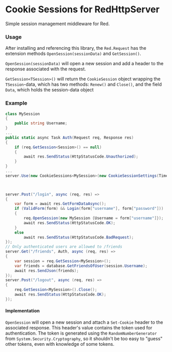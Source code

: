 # Cookie Sessions for RedHttpServer
Simple session management middleware for Red. 

### Usage
After installing and referencing this library, the `Red.Request` has the extension methods `OpenSession(sessionData)` and `GetSession()`.

`OpenSession(sessionData)` will open a new session and add a header to the response associated with the request.

`GetSession<TSession>()` will return the `CookieSession` object wrapping the `TSession`-data, which has two methods: `Renew()` and `Close()`, and the field `Data`, which holds the session-data object


### Example
```csharp
class MySession 
{
    public string Username;
}
...
public static async Task Auth(Request req, Response res)
{
    if (req.GetSession<Session>() == null)
    {
        await res.SendStatus(HttpStatusCode.Unauthorized);
    }
}
...
server.Use(new CookieSessions<MySession>(new CookieSessionSettings(TimeSpan.FromDays(1))));

 

server.Post("/login", async (req, res) =>
{
    var form = await res.GetFormDataAsync();
    if (ValidForm(form) && Login(form["username"], form["password"]))
    {
        req.OpenSession(new MySession {Username = form["username"]});
        await res.SendStatus(HttpStatusCode.OK);
    }
    else 
        await res.SendStatus(HttpStatusCode.BadRequest);
});
// Only authenticated users are allowed to /friends
server.Get("/friends", Auth, async (req, res) => 
{
    var session = req.GetSession<MySession>();
    var friends = database.GetFriendsOfUser(session.Username);
    await res.SendJson(friends);
});
server.Post("/logout", async (req, res) => 
{
    req.GetSession<MySession>().Close();
    await res.SendStatus(HttpStatusCode.OK);
});
```

#### Implementation
`OpenSession` will open a new session and attach a `Set-Cookie` header to the associated response. 
This header's value contains the token used for authentication. 
The token is generated using the `RandomNumberGenerator` from `System.Security.Cryptography`, 
so it shouldn't be too easy to "guess" other tokens, even with knowledge of some tokens.

